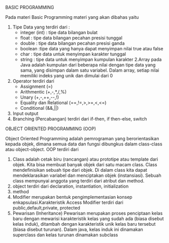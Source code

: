 BASIC PROGRAMMING

Pada materi Basic Programming materi yang akan dibahas yaitu
1. Tipe Data yang terdiri dari :
	- integer (int) : tipe data bilangan bulat
	- float : tipe data bilangan pecahan presisi tunggal
	- double : tipe data bilangan pecahan presisi ganda
	- boolean :tipe data yang hanya dapat menyimpan nilai true atau false
	- char : tipe data untuk menyimpan karakter tunggal
	- string : tipe data untuk menyimpan kumpulan karakter
2.Array pada Java adalah kumpulan dari beberapa nilai dengan tipe data yang sama, yang disimpan dalam satu variabel. Dalam array, setiap nilai memiliki indeks yang unik dan dimulai dari 0
3. Operator terdiri dari
	- Assignment (=)
	- Arithmentic (+,-,*,/,%)
	- Unary (+,-,++,--,!)
	- Equality dan Relational (==,!=,>,>=,<,<=)
	- Conditional (&&,||)
4. Input output
5. Branching (Percabangan) terdiri dari if-then, if then-else, switch

OBJECT ORIENTED PROGRAMMING (OOP)

Object Oriented Programming adalah pemrograman yang berorientasikan kepada objek, dimana semua data dan fungsi dibungkus dalam class-class atau object-object. OOP terdiri dari
1. Class adalah cetak biru (rancangan) atau prototipe atau template dari objek. Kita
bisa membuat banyak objek dari satu macam class. Class mendefinisikan sebuah
tipe dari objek. Di dalam class kita dapat mendeklarasikan variabel dan
menciptakan objek (instansiasi). Sebuah class mempunyai anggota yang terdiri
dari atribut dan method.
2. object terdiri dari declaration, instantiation, initialization
3. method
4. Modifier merupakan bentuk pengimplementasian konsep enkapsulasi.Karakteristik Access Modifier terdiri dari public,default,private, protected
5. Pewarisan (Inheritance)
Pewarisan merupakan proses penciptaan kelas baru dengan mewarisi
karakteristik kelas yang sudah ada (biasa disebut kelas induk), ditambah dengan
karakteristik unik kelas baru tersebut (biasa disebut turunan). Dalam java, kelas
induk ini dinamakan superclass dan kelas turunan dinamakan subclass